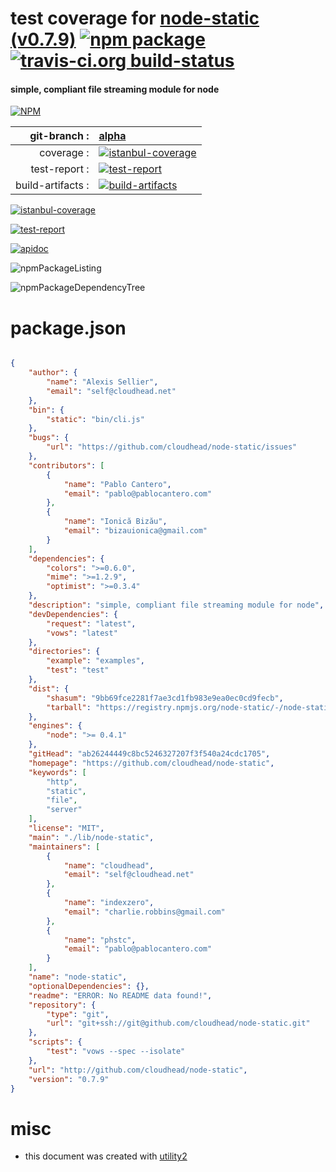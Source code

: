 # test coverage for  [node-static (v0.7.9)](https://github.com/cloudhead/node-static)  [![npm package](https://img.shields.io/npm/v/npmtest-node-static.svg?style=flat-square)](https://www.npmjs.org/package/npmtest-node-static) [![travis-ci.org build-status](https://api.travis-ci.org/npmtest/node-npmtest-node-static.svg)](https://travis-ci.org/npmtest/node-npmtest-node-static)
#### simple, compliant file streaming module for node

[![NPM](https://nodei.co/npm/node-static.png?downloads=true)](https://www.npmjs.com/package/node-static)

| git-branch : | [alpha](https://github.com/npmtest/node-npmtest-node-static/tree/alpha)|
|--:|:--|
| coverage : | [![istanbul-coverage](https://npmtest.github.io/node-npmtest-node-static/build/coverage.badge.svg)](https://npmtest.github.io/node-npmtest-node-static/build/coverage.html/index.html)|
| test-report : | [![test-report](https://npmtest.github.io/node-npmtest-node-static/build/test-report.badge.svg)](https://npmtest.github.io/node-npmtest-node-static/build/test-report.html)|
| build-artifacts : | [![build-artifacts](https://npmtest.github.io/node-npmtest-node-static/glyphicons_144_folder_open.png)](https://github.com/npmtest/node-npmtest-node-static/tree/gh-pages/build)|

[![istanbul-coverage](https://npmtest.github.io/node-npmtest-node-static/build/screenCapture.buildCustomOrg.browser.coverage.html.png)](https://npmtest.github.io/node-npmtest-node-static/build/coverage.html/index.html)

[![test-report](https://npmtest.github.io/node-npmtest-node-static/build/screenCapture.buildCustomOrg.browser.%252Fhome%252Ftravis%252Fbuild%252Fnpmtest%252Fnode-npmtest-node-static%252Ftmp%252Fbuild%252Ftest-report.html.png)](https://npmtest.github.io/node-npmtest-node-static/build/test-report.html)

[![apidoc](https://npmdoc.github.io/node-npmdoc-node-static/build/screenCapture.buildApidoc.browser.%252Fhome%252Ftravis%252Fbuild%252Fnpmdoc%252Fnode-npmdoc-node-static%252Ftmp%252Fbuild%252Fapidoc.html.png)](https://npmdoc.github.io/node-npmdoc-node-static/build/apidoc.html)

![npmPackageListing](https://npmtest.github.io/node-npmtest-node-static/build/screenCapture.npmPackageListing.svg)

![npmPackageDependencyTree](https://npmtest.github.io/node-npmtest-node-static/build/screenCapture.npmPackageDependencyTree.svg)



# package.json

```json

{
    "author": {
        "name": "Alexis Sellier",
        "email": "self@cloudhead.net"
    },
    "bin": {
        "static": "bin/cli.js"
    },
    "bugs": {
        "url": "https://github.com/cloudhead/node-static/issues"
    },
    "contributors": [
        {
            "name": "Pablo Cantero",
            "email": "pablo@pablocantero.com"
        },
        {
            "name": "Ionică Bizău",
            "email": "bizauionica@gmail.com"
        }
    ],
    "dependencies": {
        "colors": ">=0.6.0",
        "mime": ">=1.2.9",
        "optimist": ">=0.3.4"
    },
    "description": "simple, compliant file streaming module for node",
    "devDependencies": {
        "request": "latest",
        "vows": "latest"
    },
    "directories": {
        "example": "examples",
        "test": "test"
    },
    "dist": {
        "shasum": "9bb69fce2281f7ae3cd1fb983e9ea0ec0cd9fecb",
        "tarball": "https://registry.npmjs.org/node-static/-/node-static-0.7.9.tgz"
    },
    "engines": {
        "node": ">= 0.4.1"
    },
    "gitHead": "ab26244449c8bc5246327207f3f540a24cdc1705",
    "homepage": "https://github.com/cloudhead/node-static",
    "keywords": [
        "http",
        "static",
        "file",
        "server"
    ],
    "license": "MIT",
    "main": "./lib/node-static",
    "maintainers": [
        {
            "name": "cloudhead",
            "email": "self@cloudhead.net"
        },
        {
            "name": "indexzero",
            "email": "charlie.robbins@gmail.com"
        },
        {
            "name": "phstc",
            "email": "pablo@pablocantero.com"
        }
    ],
    "name": "node-static",
    "optionalDependencies": {},
    "readme": "ERROR: No README data found!",
    "repository": {
        "type": "git",
        "url": "git+ssh://git@github.com/cloudhead/node-static.git"
    },
    "scripts": {
        "test": "vows --spec --isolate"
    },
    "url": "http://github.com/cloudhead/node-static",
    "version": "0.7.9"
}
```



# misc
- this document was created with [utility2](https://github.com/kaizhu256/node-utility2)
